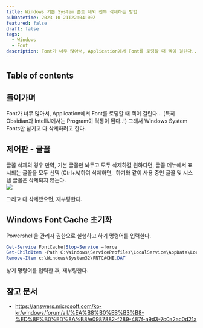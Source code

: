 ```yaml
---
title: Windows 기본 System 폰트 제외 전부 삭제하는 방법
pubDatetime: 2023-10-21T22:04:00Z
featured: false
draft: false
tags:
  - Windows
  - Font
description: Font가 너무 많아서, Application에서 Font를 로딩할 때 렉이 걸린다...
---
```


## Table of contents

## 들어가며

Font가 너무 많아서, Application에서 Font를 로딩할 때 렉이 걸린다... (특히 Obsidian과 IntelliJ에서는 Program이 먹통이 된다..!)
그래서 Windows System Fonts만 남기고 다 삭제하려고 한다.

## 제어판 - 글꼴

글꼴 삭제의 경우 만약, 기본 글꼴만 놔두고 모두 삭제하길 원하다면, 글꼴 메뉴에서 표시되는 글꼴을 모두 선택 (Ctrl+A)하여 삭제하면,  하기와 같이 사용 중인 글꼴 및 시스템 글꼴은 삭제되지 않는다.  
![](https://res.cloudinary.com/gyunseo-blog/image/upload/v1698669625/remove-all-fonts-except-windows-system-fonts-1697893581064.jpeg)

그리고 다 삭제했으면, 재부팅한다.

## Windows Font Cache 초기화

Powershell을 관리자 권한으로 실행하고 하기 명령어를 입력한다.

```powershell
Get-Service FontCache|Stop-Service –force
Get-ChildItem -Path C:\Windows\ServiceProfiles\LocalService\AppData\Local\FontCache -File  | foreach { $_.Delete()}
Remove-Item c:\Windows\System32\FNTCACHE.DAT
```

상기 명령어를 입력한 후, 재부팅한다.

## 참고 문서

- <https://answers.microsoft.com/ko-kr/windows/forum/all/%EA%B8%B0%EB%B3%B8-%ED%8F%B0%ED%8A%B8/e0987882-f289-487f-a9d3-7c0a2ac0d21a>
